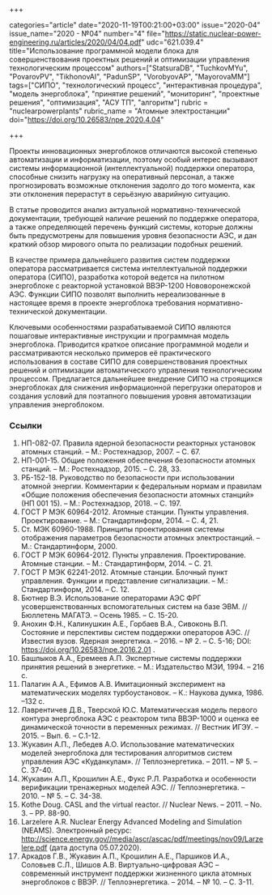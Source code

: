 +++

categories="article"
date="2020-11-19T00:21:00+03:00"
issue="2020-04"
issue_name="2020 - №04"
number="4"
file="https://static.nuclear-power-engineering.ru/articles/2020/04/04.pdf"
udc="621.039.4"
title="Использование программной модели блока для совершенствования проектных решений и оптимизации управления технологическим процессом"
authors=["StatsuraDB", "TuchkovMYu", "PovarovPV", "TikhonovAI", "PadunSP", "VorobyovАP", "MayorovaMM"]
tags=["СИПО", "технологический процесс", "интерактивная процедура", "модель энергоблока", "принятие решений", "мониторинг", "проектные решения", "оптимизация", "АСУ ТП", "алгоритм"]
rubric = "nuclearpowerplants"
rubric_name = "Aтомные электростанции"
doi="https://doi.org/10.26583/npe.2020.4.04"

+++

Проекты инновационных энергоблоков отличаются высокой степенью автоматизации и информатизации, поэтому особый интерес вызывают системы информационной (интеллектуальной) поддержки оператора, способные снизить нагрузку на оперативный персонал, а также прогнозировать возможные отклонения задолго до того момента, как эти отклонения перерастут в серьёзную аварийную ситуацию.

В статье проводится анализ актуальной нормативно-технической документации, требующей наличие решений по поддержке оператора, а также определяющей перечень функций системы, которые должны быть
предусмотрены для повышения уровня безопасности АЭС, и дан краткий обзор мирового опыта по реализации подобных решений.

В качестве примера дальнейшего развития систем поддержки оператора рассматривается система интеллектуальной поддержки оператора (СИПО), разработка которой ведется на пилотном энергоблоке с реакторной установкой ВВЭР-1200 Нововоронежской АЭС. Функции СИПО позволят выполнить нереализованные в настоящее время в проекте энергоблока требования нормативно-технической документации.

Ключевыми особенностями разрабатываемой СИПО являются пошаговые интерактивные инструкции и программная модель энергоблока. Приводится краткое описание программной модели и рассматриваются несколько примеров её практического использования в составе СИПО для совершенствования проектных решений и оптимизации автоматического управления технологическим процессом. Предлагается дальнейшее внедрение СИПО на строящихся энергоблоках для снижения информационной перегрузки операторов и создания условий для поэтапного повышения уровня автоматизации управления энергоблоком.

### Ссылки

1. НП-082-07. Правила ядерной безопасности реакторных установок атомных станций. – М.: Ростехнадзор, 2007. – С. 67.
2. НП-001-15. Общие положения обеспечения безопасности атомных станций. – М.: Ростехнадзор, 2015. – С. 28, 33.
3. РБ-152-18. Руководство по безопасности при использовании атомной энергии. Комментарии к федеральным нормам и правилам «Общие положения обеспечения безопасности атомных станций» (НП 001 15). – М.: Ростехнадзор, 2018. – С. 197.
4. ГОСТ Р МЭК 60964-2012. Атомные станции. Пункты управления. Проектирование. – М.: Стандартинформ, 2014. – С. 4, 21.
5. Ст. МЭК 60960-1988. Принципы проектирования системы отображения параметров безопасности атомных электростанций. – М.: Стандартинформ, 2000.
6. ГОСТ Р МЭК 60964-2012. Пункты управления. Проектирование. Атомные станции. – М.: Стандартинформ, 2014. – С. 21.
7. ГОСТ Р МЭК 62241-2012. Атомные станции. Блочный пункт управления. Функции и представление сигнализации. – М.: Стандартинформ, 2014. – С. 12.
8. Бютнер В.Э. Использование операторами АЭС ФРГ усовершенствованных вспомогательных систем на базе ЭВМ. // Бюллетень МАГАТЭ. – Осень 1985. – С. 15-20.
9. Анохин Ф.Н., Калинушкин А.Е., Горбаев В.А., Сивоконь В.П. Состояние и перспективы систем поддержки операторов АЭС. // Известия вузов. Ядерная энергетика. – 2016. – № 2. – С. 5-16; DOI: https://doi.org/10.26583/npe.2016.2.01 .
10. Башлыков А.А., Еремеев А.П. Экспертные системы поддержки принятия решений в энергетике. – М.: Издательство МЭИ, 1994. – 216 c.
11. Палагин А.А., Ефимов А.В. Имитационный эксперимент на математических моделях турбоустановок. – К.: Наукова думка, 1986. –132 с.
12. Лаврентичев Д.В., Тверской Ю.С. Математическая модель первого контура энергоблока АЭС с реактором типа ВВЭР-1000 и оценка ее динамической точности в переменных режимах. // Вестник ИГЭУ. – 2015. – Вып. 6. – С.1-12.
13. Жукавин А.П., Лебедев А.О. Использование математических моделей энергоблока для тестирования алгоритмов систем управления АЭС «Куданкулам». // Теплоэнергетика. – 2011. – № 5. – С. 37-40.
14. Жукавин А.П., Крошилин А.Е., Фукс Р.Л. Разработка и особенности верификации тренажерных моделей АЭС. // Теплоэнергетика. – 2010. – № 5. – С. 34-38.
15. Kothe Doug. CASL and the virtual reactor. // Nuclear News. – 2011. – No. 3. – PP. 88-90.
16. Larzelere A.R. Nuclear Energy Advanced Modeling and Simulation (NEAMS). Электронный ресурс: http://science.energy.gov//media/ascr/ascac/pdf/meetings/nov09/Larzelere.pdf (дата доступа 05.07.2020).
17. Аркадов Г.В., Жукавин А.П., Крошилин А.Е., Паршиков И.А., Соловьев С.Л., Шишов А.В. Виртуально-цифровая АЭС – современный инструмент поддержки жизненного цикла атомных энергоблоков с ВВЭР. // Теплоэнергетика. – 2014. – № 10. – С. 3-11.